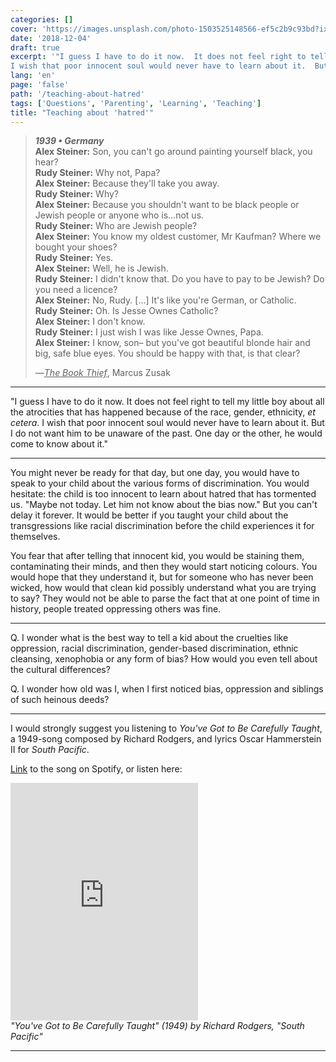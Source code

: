 ```yaml
---
categories: []
cover: 'https://images.unsplash.com/photo-1503525148566-ef5c2b9c93bd?ixlib=rb-1.2.1&q=80&fm=jpg&crop=entropy&cs=tinysrgb&w=1080&fit=max&ixid=eyJhcHBfaWQiOjExNzczfQ'
date: '2018-12-04'
draft: true
excerpt: '"I guess I have to do it now.  It does not feel right to tell my little boy about all the atrocities that has happened because of the race, gender, ethnicity, et cetera.
I wish that poor innocent soul would never have to learn about it.  But I do not want him to be unaware of the past."'
lang: 'en'
page: 'false'
path: '/teaching-about-hatred'
tags: ['Questions', 'Parenting', 'Learning', 'Teaching']
title: "Teaching about 'hatred'"
---
```


> ***1939 • Germany***  
> **Alex Steiner:** Son, you can't go around painting yourself black, you hear?  
> **Rudy Steiner:** Why not, Papa?  
> **Alex Steiner:** Because they'll take you away.  
> **Rudy Steiner:** Why?  
> **Alex Steiner:** Because you shouldn't want to be black people or Jewish people or anyone who is…not us.  
> **Rudy Steiner:** Who are Jewish people?  
> **Alex Steiner:** You know my oldest customer, Mr Kaufman? Where we bought your shoes?  
> **Rudy Steiner:** Yes.  
> **Alex Steiner:** Well, he is Jewish.  
> **Rudy Steiner:** I didn't know that.  Do you have to pay to be Jewish? Do you need a licence?  
> **Alex Steiner:** No, Rudy.  […] It's like you're German, or Catholic.  
> **Rudy Steiner:** Oh.  Is Jesse Ownes Catholic?  
> **Alex Steiner:** I don't know.  
> **Rudy Steiner:** I just wish I was like Jesse Ownes, Papa.  
> **Alex Steiner:** I know, son– but you've got beautiful blonde hair and big, safe blue eyes.  You should be happy with that, is that clear?  
>  
>  —<u>*The Book Thief*</u>, Marcus Zusak

----

"I guess I have to do it now.  It does not feel right to tell my little boy about all the atrocities that has happened because of the race, gender, ethnicity, *et cetera*.
I wish that poor innocent soul would never have to learn about it.  But I do not want him to be unaware of the past.  One day or the other, he would come to know about it."

----

You might never be ready for that day, but one day, you would have to speak to your child about the various forms of discrimination.  You would hesitate: the child is too innocent to learn about hatred that has tormented us.  "Maybe not today.  Let him not know about the bias now."  But you can't delay it forever.  It would be better if you taught your child about the transgressions like racial discrimination before the child experiences it for themselves.

You fear that after telling that innocent kid, you would be staining them, contaminating their minds, and then they would start noticing colours.  You would hope that they understand it, but for someone who has never been wicked, how would that clean kid possibly understand what you are trying to say?  They would not be able to parse the fact that at one point of time in history, people treated oppressing others was fine.

----

Q. I wonder what is the best way to tell a kid about the cruelties like oppression, racial discrimination, gender-based discrimination, ethnic cleansing, xenophobia or any form of bias?  How would you even tell about the cultural differences?

Q. I wonder how old was I, when I first noticed bias, oppression and siblings of such heinous deeds?

----

I would strongly suggest you listening to *You've Got to Be Carefully Taught*, a 1949-song composed by Richard Rodgers, and lyrics Oscar Hammerstein II for *South Pacific*.

[Link](https://open.spotify.com/track/6aXgSsCmhk4Dl9mURJ06pY?si=uQ7M8dxZQ8mmwNFWVGVXgA) to the song on Spotify, or listen here:


<iframe src="https://open.spotify.com/embed?uri=spotify%3Atrack%3A6aXgSsCmhk4Dl9mURJ06pY" width="300" height="380" frameborder="0" allowtransparency="true" allow="encrypted-media"></iframe>
<figcaption><em>"You've Got to Be Carefully Taught" (1949) by Richard Rodgers, "South Pacific"</em></figcaption>

------